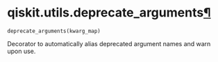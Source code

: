 # qiskit.utils.deprecate\_arguments[¶](#qiskit-utils-deprecate-arguments "Permalink to this headline")

<span id="undefined" />

`deprecate_arguments(kwarg_map)`

Decorator to automatically alias deprecated argument names and warn upon use.
